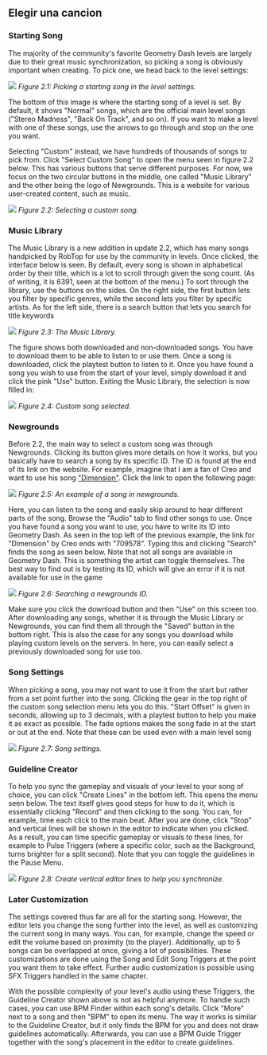 ## Elegir una cancion

### Starting Song
The majority of the community's favorite Geometry Dash levels are largely due to their great music synchronization, so picking a song is obviously important when creating. To pick one, we head back to the level settings:

![](https://guia.editorgd.xyz/assets/img/figures/24.png)
*Figure 2.1: Picking a starting song in the level settings.*<br>

The bottom of this image is where the starting song of a level is set. By default, it shows "Normal" songs, which are the official main level songs ("Stereo Madness", "Back On Track", and so on). If you want to make a level with one of these songs, use the arrows to go through and stop on the one you want.

Selecting "Custom" instead, we have hundreds of thousands of songs to pick from. Click "Select Custom Song" to open the menu seen in figure 2.2 below. This has various buttons that serve different purposes. For now, we focus on the two circular buttons in the middle, one called "Music Library" and the other being the logo of Newgrounds. This is a website for various user-created content, such as music.

![](https://guia.editorgd.xyz/assets/img/figures/25.png)
*Figure 2.2: Selecting a custom song.*<br>

### Music Library
The Music Library is a new addition in update 2.2, which has many songs handpicked by RobTop for use by the community in levels. Once clicked, the interface below is seen. By default, every song is shown in alphabetical order by their title, which is a lot to scroll through given the song count. (As of writing, it is 6391, seen at the bottom of the menu.) To sort through the library, use the buttons on the sides. On the right side, the first button lets you filter by specific genres, while the second lets you filter by specific artists. As for the left side, there is a search button that lets you search for title keywords

![](https://guia.editorgd.xyz/assets/img/figures/26.png)
*Figure 2.3: The Music Library.*<br>

The figure shows both downloaded and non-downloaded songs. You have to download them to be able to listen to or use them. Once a song is downloaded, click the playtest button to listen to it. Once you have found a song you wish to use from the start of your level, simply download it and click the pink "Use" button. Exiting the Music Library, the selection is now filled in:

![](https://guia.editorgd.xyz/assets/img/figures/27.png)
*Figure 2.4: Custom song selected.*<br>

### Newgrounds
Before 2.2, the main way to select a custom song was through Newgrounds. Clicking its button gives more details on how it works, but you basically have to search a song by its specific ID. The ID is found at the end of its link on the website. For example, imagine that I am a fan of Creo and want to use his song ["Dimension"](https://www.newgrounds.com/audio/listen/709578). Click the link to open the following page:

![](https://guia.editorgd.xyz/assets/img/figures/28.png)
*Figure 2.5: An example of a song in newgrounds.*<br>

Here, you can listen to the song and easily skip around to hear different parts of the song. Browse the "Audio" tab to find other songs to use. Once you have found a song you want to use, you have to write its ID into Geometry Dash. As seen in the top left of the previous example, the link for "Dimension" by Creo ends with "709578". Typing this and clicking "Search" finds the song as seen below. Note that not all songs are available in Geometry Dash. This is something the artist can toggle themselves. The best way to find out is by testing its ID, which will give an error if it is not available for use in the game

![](https://guia.editorgd.xyz/assets/img/figures/29.png)
*Figure 2.6: Searching a newgrounds ID.*<br>

Make sure you click the download button and then "Use" on this screen too. After downloading any songs, whether it is through the Music Library or Newgrounds, you can find them all through the "Saved" button in the bottom right. This is also the case for any songs you download while playing custom levels on the servers. In here, you can easily select a previously downloaded song for use too.

### Song Settings
When picking a song, you may not want to use it from the start but rather from a set point further into the song. Clicking the gear in the top right of the custom song selection menu lets you do this. "Start Offset" is given in seconds, allowing up to 3 decimals, with a playtest button to help you make it as exact as possible. The fade options makes the song fade in at the start or out at the end. Note that these can be used even with a main level song

![](https://guia.editorgd.xyz/assets/img/figures/30.png)
*Figure 2.7: Song settings.*<br>

### Guideline Creator
To help you sync the gameplay and visuals of your level to your song of choice, you can click "Create Lines" in the bottom left. This opens the menu seen below. The text itself gives good steps for how to do it, which is essentially clicking "Record" and then clicking to the song. You can, for example, time each click to the main beat. After you are done, click "Stop" and vertical lines will be shown in the editor to indicate when you clicked. As a result, you can time specific gameplay or visuals to these lines, for example to Pulse Triggers (where a specific color, such as the Background, turns brighter for a split second). Note that you can toggle the guidelines in the Pause Menu.

![](https://guia.editorgd.xyz/assets/img/figures/31.png)
*Figure 2.8: Create vertical editor lines to help you synchronize.*<br>

### Later Customization

The settings covered thus far are all for the starting song. However, the editor lets you change the song further into the level, as well as customizing the current song in many ways. You can, for example, change the speed or edit the volume based on proximity (to the player). Additionally, up to 5 songs can be overlapped at once, giving a lot of possibilities. These customizations are done using the Song and Edit Song Triggers at the point you want them to take effect. Further audio customization is possible using SFX Triggers handled in the same chapter.

With the possible complexity of your level's audio using these Triggers, the Guideline Creator shown above is not as helpful anymore. To handle such cases, you can use BPM Finder within each song's details. Click "More" next to a song and then "BPM" to open its menu. The way it works is similar to the Guideline Creator, but it only finds the BPM for you and does not draw guidelines automatically. Afterwards, you can use a BPM Guide Trigger together with the song's placement in the editor to create guidelines.